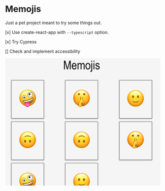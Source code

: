 
# Memojis 

Just a pet project meant to try some things out.

[x] Use create-react-app with `--typescript` option.

[x] Try Cypress

[] Check and implement accessibility 

![screenshot](./public/screenshot.png)